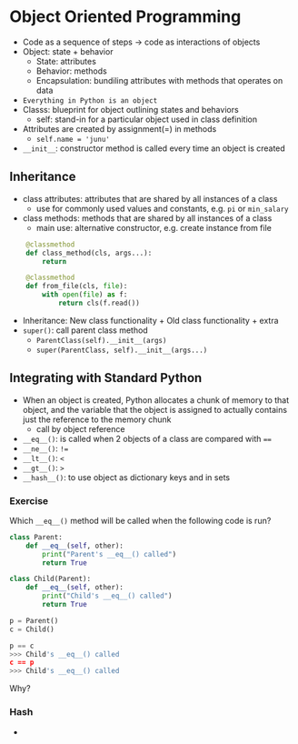 # Object Oriented Programming

- Code as a sequence of steps -> code as interactions of objects
- Object: state + behavior
    - State: attributes
    - Behavior: methods
    - Encapsulation: bundiling attributes with methods that operates on data
- `Everything in Python is an object`
- Classs: blueprint for object outlining states and behaviors
    - self: stand-in for a particular object used in class definition
- Attributes are created by assignment(=) in methods
    - `self.name = 'junu'`
- `__init__`: constructor method is called every time an object is created

## Inheritance

- class attributes: attributes that are shared by all instances of a class
    - use for commonly used values and constants, e.g. `pi` or `min_salary`
- class methods: methods that are shared by all instances of a class
    - main use: alternative constructor, e.g. create instance from file

```python
    @classmethod
    def class_method(cls, args...):
        return

    @classmethod
    def from_file(cls, file):
        with open(file) as f:
            return cls(f.read())
```

- Inheritance: New class functionality + Old class functionality + extra
- `super()`: call parent class method
    - `ParentClass(self).__init__(args)`
    - `super(ParentClass, self).__init__(args...)`

## Integrating with Standard Python

- When an object is created, Python allocates a chunk of memory to that object, and the variable that the object is assigned to actually contains just the reference to the memory chunk
     - call by object reference
- `__eq__()`: is called when 2 objects of a class are compared with `==`
- `__ne__()`: `!=`
- `__lt__()`: `<`
- `__gt__()`: `>`
- `__hash__()`: to use object as dictionary keys and in sets

### Exercise

Which `__eq__()` method will be called when the following code is run?

```python
class Parent:
    def __eq__(self, other):
        print("Parent's __eq__() called")
        return True

class Child(Parent):
    def __eq__(self, other):
        print("Child's __eq__() called")
        return True

p = Parent()
c = Child()

p == c 
>>> Child's __eq__() called
c == p
>>> Child's __eq__() called
```

Why?

### Hash

- 


